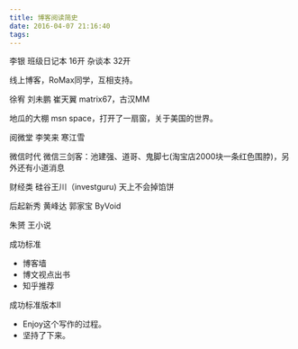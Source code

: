 ```yaml
---
title: 博客阅读简史
date: 2016-04-07 21:16:40
tags:
---
```



李银
班级日记本 16开
杂谈本 32开

线上博客，RoMax同学，互相支持。

徐宥
刘未鹏
崔天翼
matrix67，古汉MM

地瓜的大棚 msn space，打开了一扇窗，关于美国的世界。


阅微堂
李笑来
寒江雪

微信时代
微信三剑客：池建强、道哥、鬼脚七(淘宝店2000块一条红色围脖)，另外还有小道消息

财经类
硅谷王川（investguru)
天上不会掉馅饼

后起新秀
黄峰达
郭家宝 ByVoid

朱赟
王小说




成功标准
- 博客墙
- 博文视点出书
- 知乎推荐

成功标准版本II
- Enjoy这个写作的过程。
- 坚持了下来。